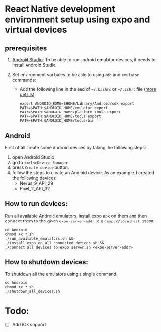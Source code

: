 # React Native development environment setup using expo and virtual devices

## prerequisites

1. [Android Studio](https://developer.android.com/studio/install): To be able to run android emulator devices, it needs to install Android Studio.
2. Set environment varibales to be able to using `adb` and `emulator` commands:

   - Add the following line in the end of `~/.bashrc` or `~/.zshrc` file ([more details](https://kashanhaider.com/set-up-android-environment-variables-on-macos/)):

     ````shell
     export ANDROID_HOME=$HOME/Library/Android/sdk export PATH=$PATH:$ANDROID_HOME/emulator export PATH=$PATH:$ANDROID_HOME/platform-tools export PATH=$PATH:$ANDROID_HOME/tools export PATH=$PATH:$ANDROID_HOME/tools/bin ```
     ````

## Android

First of all create some Android devices by taking the following steps:

1. open Android Studio
2. go to `tools>Device Manager`
3. press `Create device` button.
4. follow the steps to create an Android device. As an example, I created the following devices:
   - Nexus_9_API_29
   - Pixel_2_API_32

## How to run devices:

Run all available Android emulators, install expo apk on them and then connect them to the given `expo-server-addr`, e.g.: `exp://localhost:19000`:

```shell
cd Android
chmod +x *.sh
./run_available_emulators.sh && ./install_expo_on_all_connected_devices.sh && ./connect_all_devices_to_expo_server.sh <expo-server-addr>
```

## How to shutdown devices:

To shutdown all the emulators using a single command:

```shell
cd Android
chmod +x *.sh
./shutdown_all_devices.sh
```

# Todo:

- [ ] Add iOS support
